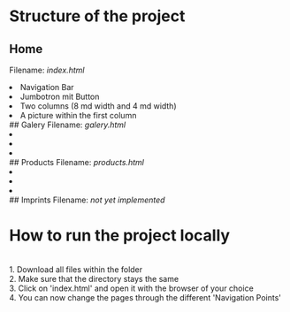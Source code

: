 # Structure of the project
## Home
Filename: <i>index.html</i><br>
<li>Navigation Bar</li>
<li>Jumbotron mit Button</li>
<li>Two columns (8 md width and 4 md width)</li>
<li>A picture within the first column</li>
## Galery
Filename: <i>galery.html</i><br>
<li></li>
<li></li>
<li></li>
## Products
Filename: <i>products.html</i>
<li></li>
<li></li>
<li></li>
## Imprints
Filename: <i>not yet implemented</i>

# How to run the project locally
<br>
1. Download all files within the folder<br>
2. Make sure that the directory stays the same<br>
3. Click on 'index.html' and open it with the browser of your choice<br>
4. You can now change the pages through the different 'Navigation Points'<br>
